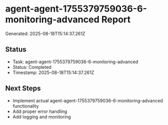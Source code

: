 # agent-agent-1755379759036-6-monitoring-advanced Report

Generated: 2025-08-18T15:14:37.261Z

## Status
- Task: agent-agent-1755379759036-6-monitoring-advanced
- Status: Completed
- Timestamp: 2025-08-18T15:14:37.261Z

## Next Steps
- Implement actual agent-agent-1755379759036-6-monitoring-advanced functionality
- Add proper error handling
- Add logging and monitoring
